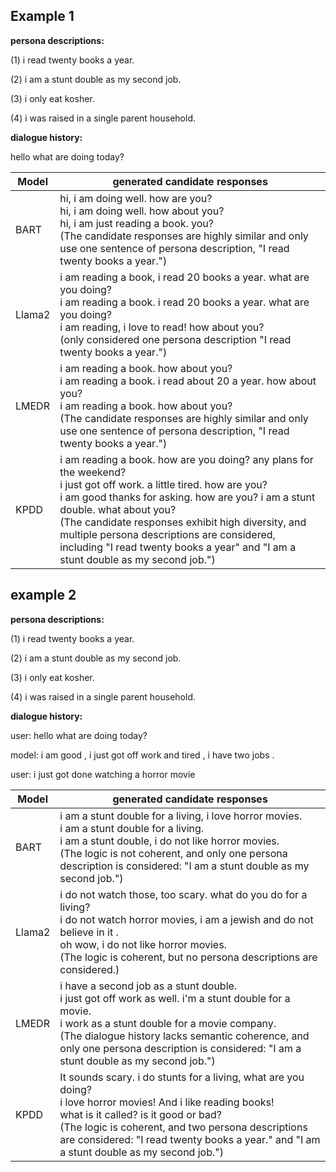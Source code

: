 ## Example 1

**persona descriptions:** 

(1) i read twenty books a year. 

(2) i am a stunt double as my second job. 

(3) i only eat kosher. 

(4) i was raised in a single parent household.

**dialogue history:**

hello what are doing today?

| Model  | generated candidate responses                                |
| ------ | ------------------------------------------------------------ |
| BART   | hi, i am doing well. how are you?<br/>hi, i am doing well. how about you?<br/>hi, i am just reading a book. you? <br/>(The candidate responses are highly similar and only use one sentence of persona description, "I read twenty books a year.")|
| Llama2 | i am reading a book, i read 20 books a year. what are you doing?<br/>i am reading a book. i read 20 books a year. what are you doing?<br/>i am reading, i love to read! how about you? <br/>(only considered one persona description "I read twenty books a year.")|
| LMEDR  | i am reading a book. how about you?<br/>i am reading a book. i read about 20 a year. how about you?<br/>i am reading a book. how about you?  <br/>(The candidate responses are highly similar and only use one sentence of persona description, "I read twenty books a year.")|
| KPDD   | i am reading a book. how are you doing? any plans for the weekend?<br/>i just got off work. a little tired. how are you?<br/>i am good thanks for asking. how are you? i am a stunt double. what about you?<br/>(The candidate responses exhibit high diversity, and multiple persona descriptions are considered, including "I read twenty books a year" and "I am a stunt double as my second job.")|



## example 2

**persona descriptions:** 

(1) i read twenty books a year. 

(2) i am a stunt double as my second job. 

(3) i only eat kosher. 

(4) i was raised in a single parent household.

**dialogue history:**

user: hello what are doing today?

model: i am good , i just got off work and tired , i have two jobs .

user: i just got done watching a horror movie

| Model  | generated candidate responses                                |
| ------ | ------------------------------------------------------------ |
| BART   | i am a stunt double for a living, i love horror movies.<br/>i am a stunt double for a living.<br/>i am a stunt double, i do not like horror movies.<br/>(The logic is not coherent, and only one persona description is considered: "I am a stunt double as my second job.")|
| Llama2 | i do not watch those, too scary. what do you do for a living?<br/>i do not watch horror movies, i am a jewish and do not believe in it .<br/>oh wow, i do not like horror movies.<br/>(The logic is coherent, but no persona descriptions are considered.)|
| LMEDR  | i have a second job as a stunt double.<br/>i just got off work as well. i'm a stunt double for a movie.<br/>i work as a stunt double for a movie company.<br/>(The dialogue history lacks semantic coherence, and only one persona description is considered: "I am a stunt double as my second job.")|
| KPDD   | It sounds scary. i do stunts for a living, what are you doing?<br/>i love horror movies! And i like reading books! <br/>what is it called?  is it good or bad?<br/>(The logic is coherent, and two persona descriptions are considered: "I read twenty books a year." and "I am a stunt double as my second job.")|
